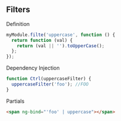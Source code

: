 ## Filters

Definition
```javascript
myModule.filte('uppercase', function () {
  return function (val) {
    return (val || '').toUpperCase();
  };
});
```
Dependency Injection
```javascript
function Ctrl(uppercaseFilter) {
  uppercaseFilter('foo'); //FOO
}
```
Partials
```html
<span ng-bind="'foo' | uppercase"></span>
```
